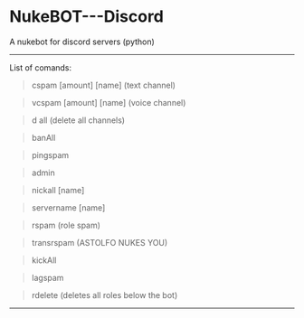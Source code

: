 # NukeBOT---Discord

A nukebot for discord servers (python)
__________________________________________________________________

List of comands:

>cspam [amount] [name] (text channel)

>vcspam [amount] [name] (voice channel)

>d all (delete all channels)

>banAll

>pingspam

>admin

>nickall [name]

>servername [name]

>rspam (role spam)

>transrspam (ASTOLFO NUKES YOU)

>kickAll

>lagspam

>rdelete (deletes all roles below the bot)

__________________________________________________________________
